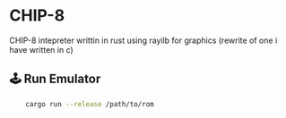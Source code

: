 # CHIP-8

CHIP-8 intepreter writtin in rust using rayilb for graphics (rewrite of one i have written in c)

## :joystick: Run Emulator
```bash
    cargo run --release /path/to/rom
```
